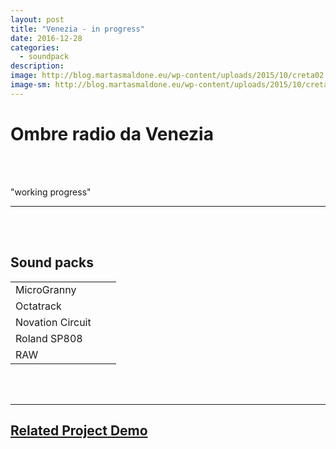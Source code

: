```yaml
---
layout: post
title: "Venezia - in progress"
date: 2016-12-28
categories:
  - soundpack
description: 
image: http://blog.martasmaldone.eu/wp-content/uploads/2015/10/creta02.jpg
image-sm: http://blog.martasmaldone.eu/wp-content/uploads/2015/10/creta02.jpg
---
```


#  Ombre radio da Venezia



<br><br>

"working progress"



***
<br><br>

## Sound packs

|                  |                 |                           |
|------------------|-----------------|---------------------------|
| MicroGranny      |     |              |
| Octatrack        |  |  |
| Novation Circuit |    |           |
| Roland SP808     |  |                           |
| RAW              |    |             |

<br><br>

***



## [Related Project Demo](http://www.aavv.io/)


